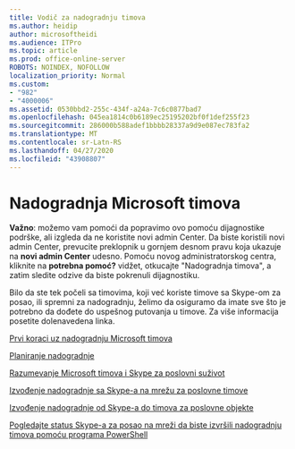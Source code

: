 ```yaml
---
title: Vodič za nadogradnju timova
ms.author: heidip
author: microsoftheidi
ms.audience: ITPro
ms.topic: article
ms.prod: office-online-server
ROBOTS: NOINDEX, NOFOLLOW
localization_priority: Normal
ms.custom:
- "982"
- "4000006"
ms.assetid: 0530bbd2-255c-434f-a24a-7c6c0877bad7
ms.openlocfilehash: 045ea1814c0b6189ec25195202bf0f1def255f23
ms.sourcegitcommit: 286000b588adef1bbbb28337a9d9e087ec783fa2
ms.translationtype: MT
ms.contentlocale: sr-Latn-RS
ms.lasthandoff: 04/27/2020
ms.locfileid: "43908807"
---
```

# <a name="microsoft-teams-upgrade"></a>Nadogradnja Microsoft timova

**Važno**: možemo vam pomoći da popravimo ovo pomoću dijagnostike podrške, ali izgleda da ne koristite novi admin Center. Da biste koristili novi admin Center, prevucite preklopnik u gornjem desnom pravu koja ukazuje na **novi admin Center** udesno. Pomoću novog administratorskog centra, kliknite na **potrebna pomoć?** vidžet, otkucajte "Nadogradnja timova", a zatim sledite odzive da biste pokrenuli dijagnostiku.

Bilo da ste tek počeli sa timovima, koji već koriste timove sa Skype-om za posao, ili spremni za nadogradnju, želimo da osiguramo da imate sve što je potrebno da dođete do uspešnog putovanja u timove. Za više informacija posetite dolenavedena linka.

[Prvi koraci uz nadogradnju Microsoft timova](https://docs.microsoft.com/MicrosoftTeams/upgrade-start-here)

[Planiranje nadogradnje](https://docs.microsoft.com/MicrosoftTeams/upgrade-plan-journey)

[Razumevanje Microsoft timova i Skype za poslovni suživot](https://docs.microsoft.com/MicrosoftTeams/teams-and-skypeforbusiness-coexistence-and-interoperability)

[Izvođenje nadogradnje sa Skype-a na mrežu za poslovne timove](https://docs.microsoft.com/MicrosoftTeams/upgrade-to-teams-execute-skypeforbusinessonline)

[Izvođenje nadogradnje od Skype-a do timova za poslovne objekte](https://docs.microsoft.com/MicrosoftTeams/upgrade-to-teams-execute-skypeforbusinesshybridonprem)
 
[Pogledajte status Skype-a za posao na mreži da biste izvršili nadogradnju timova pomoću programa PowerShell](https://docs.microsoft.com/powershell/module/skype/get-csteamsupgradestatus?view=skype-ps)